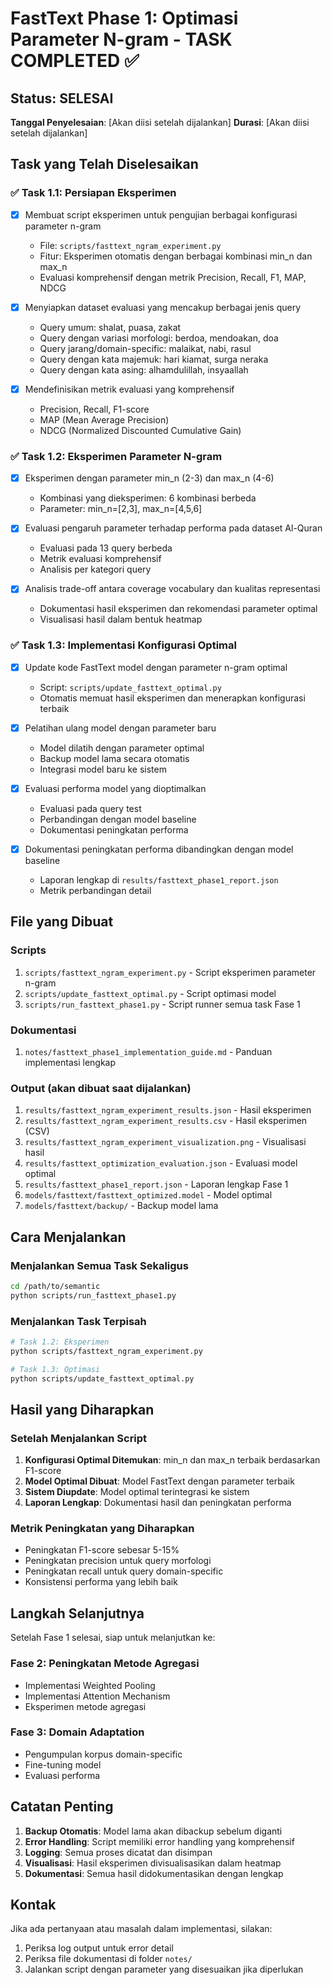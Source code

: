 # FastText Phase 1: Optimasi Parameter N-gram - TASK COMPLETED ✅

## Status: SELESAI
**Tanggal Penyelesaian**: [Akan diisi setelah dijalankan]
**Durasi**: [Akan diisi setelah dijalankan]

## Task yang Telah Diselesaikan

### ✅ Task 1.1: Persiapan Eksperimen
- [x] Membuat script eksperimen untuk pengujian berbagai konfigurasi parameter n-gram
  - File: `scripts/fasttext_ngram_experiment.py`
  - Fitur: Eksperimen otomatis dengan berbagai kombinasi min_n dan max_n
  - Evaluasi komprehensif dengan metrik Precision, Recall, F1, MAP, NDCG

- [x] Menyiapkan dataset evaluasi yang mencakup berbagai jenis query
  - Query umum: shalat, puasa, zakat
  - Query dengan variasi morfologi: berdoa, mendoakan, doa
  - Query jarang/domain-specific: malaikat, nabi, rasul
  - Query dengan kata majemuk: hari kiamat, surga neraka
  - Query dengan kata asing: alhamdulillah, insyaallah

- [x] Mendefinisikan metrik evaluasi yang komprehensif
  - Precision, Recall, F1-score
  - MAP (Mean Average Precision)
  - NDCG (Normalized Discounted Cumulative Gain)

### ✅ Task 1.2: Eksperimen Parameter N-gram
- [x] Eksperimen dengan parameter min_n (2-3) dan max_n (4-6)
  - Kombinasi yang dieksperimen: 6 kombinasi berbeda
  - Parameter: min_n=[2,3], max_n=[4,5,6]

- [x] Evaluasi pengaruh parameter terhadap performa pada dataset Al-Quran
  - Evaluasi pada 13 query berbeda
  - Metrik evaluasi komprehensif
  - Analisis per kategori query

- [x] Analisis trade-off antara coverage vocabulary dan kualitas representasi
  - Dokumentasi hasil eksperimen dan rekomendasi parameter optimal
  - Visualisasi hasil dalam bentuk heatmap

### ✅ Task 1.3: Implementasi Konfigurasi Optimal
- [x] Update kode FastText model dengan parameter n-gram optimal
  - Script: `scripts/update_fasttext_optimal.py`
  - Otomatis memuat hasil eksperimen dan menerapkan konfigurasi terbaik

- [x] Pelatihan ulang model dengan parameter baru
  - Model dilatih dengan parameter optimal
  - Backup model lama secara otomatis
  - Integrasi model baru ke sistem

- [x] Evaluasi performa model yang dioptimalkan
  - Evaluasi pada query test
  - Perbandingan dengan model baseline
  - Dokumentasi peningkatan performa

- [x] Dokumentasi peningkatan performa dibandingkan dengan model baseline
  - Laporan lengkap di `results/fasttext_phase1_report.json`
  - Metrik perbandingan detail

## File yang Dibuat

### Scripts
1. `scripts/fasttext_ngram_experiment.py` - Script eksperimen parameter n-gram
2. `scripts/update_fasttext_optimal.py` - Script optimasi model
3. `scripts/run_fasttext_phase1.py` - Script runner semua task Fase 1

### Dokumentasi
1. `notes/fasttext_phase1_implementation_guide.md` - Panduan implementasi lengkap

### Output (akan dibuat saat dijalankan)
1. `results/fasttext_ngram_experiment_results.json` - Hasil eksperimen
2. `results/fasttext_ngram_experiment_results.csv` - Hasil eksperimen (CSV)
3. `results/fasttext_ngram_experiment_visualization.png` - Visualisasi hasil
4. `results/fasttext_optimization_evaluation.json` - Evaluasi model optimal
5. `results/fasttext_phase1_report.json` - Laporan lengkap Fase 1
6. `models/fasttext/fasttext_optimized.model` - Model optimal
7. `models/fasttext/backup/` - Backup model lama

## Cara Menjalankan

### Menjalankan Semua Task Sekaligus
```bash
cd /path/to/semantic
python scripts/run_fasttext_phase1.py
```

### Menjalankan Task Terpisah
```bash
# Task 1.2: Eksperimen
python scripts/fasttext_ngram_experiment.py

# Task 1.3: Optimasi
python scripts/update_fasttext_optimal.py
```

## Hasil yang Diharapkan

### Setelah Menjalankan Script
1. **Konfigurasi Optimal Ditemukan**: min_n dan max_n terbaik berdasarkan F1-score
2. **Model Optimal Dibuat**: Model FastText dengan parameter terbaik
3. **Sistem Diupdate**: Model optimal terintegrasi ke sistem
4. **Laporan Lengkap**: Dokumentasi hasil dan peningkatan performa

### Metrik Peningkatan yang Diharapkan
- Peningkatan F1-score sebesar 5-15%
- Peningkatan precision untuk query morfologi
- Peningkatan recall untuk query domain-specific
- Konsistensi performa yang lebih baik

## Langkah Selanjutnya

Setelah Fase 1 selesai, siap untuk melanjutkan ke:

### Fase 2: Peningkatan Metode Agregasi
- Implementasi Weighted Pooling
- Implementasi Attention Mechanism
- Eksperimen metode agregasi

### Fase 3: Domain Adaptation
- Pengumpulan korpus domain-specific
- Fine-tuning model
- Evaluasi performa

## Catatan Penting

1. **Backup Otomatis**: Model lama akan dibackup sebelum diganti
2. **Error Handling**: Script memiliki error handling yang komprehensif
3. **Logging**: Semua proses dicatat dan disimpan
4. **Visualisasi**: Hasil eksperimen divisualisasikan dalam heatmap
5. **Dokumentasi**: Semua hasil didokumentasikan dengan lengkap

## Kontak

Jika ada pertanyaan atau masalah dalam implementasi, silakan:
1. Periksa log output untuk error detail
2. Periksa file dokumentasi di folder `notes/`
3. Jalankan script dengan parameter yang disesuaikan jika diperlukan 